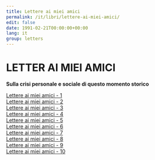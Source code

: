 ```yaml
---
title: Lettere ai miei amici
permalink: /it/libri/lettere-ai-miei-amici/
edit: false
date: 1991-02-21T00:00:00+00:00
lang: it
group: letters
---
```

# LETTER AI MIEI AMICI
**Sulla crisi personale e sociale di questo momento storico**

<a href="/it/libri/lettere-ai-miei-amici-1/">Lettere ai miei amici - 1</a>  
<a href="/it/libri/lettere-ai-miei-amici-2/">Lettere ai miei amici - 2</a>  
<a href="/it/libri/lettere-ai-miei-amici-3/">Lettere ai miei amici - 3</a>  
<a href="/it/libri/lettere-ai-miei-amici-4/">Lettere ai miei amici - 4</a>  
<a href="/it/libri/lettere-ai-miei-amici-5/">Lettere ai miei amici - 5</a>  
<a href="/it/libri/lettere-ai-miei-amici-6/">Lettere ai miei amici - 6</a>  
<a href="/it/libri/lettere-ai-miei-amici-7/">Lettere ai miei amici - 7</a>  
<a href="/it/libri/lettere-ai-miei-amici-8/">Lettere ai miei amici - 8</a>  
<a href="/it/libri/lettere-ai-miei-amici-9/">Lettere ai miei amici - 9</a>  
<a href="/it/libri/lettere-ai-miei-amici-10/">Lettere ai miei amici - 10</a>  
